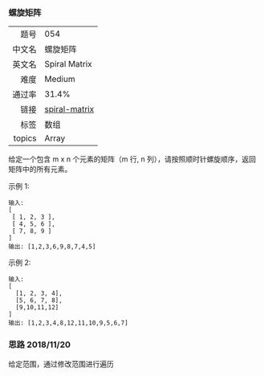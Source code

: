 ### 螺旋矩阵
|	|	|
|---:|:---|
|题号|054|
|中文名|螺旋矩阵|
|英文名|Spiral Matrix|
|难度|Medium|
|通过率|31.4%|
|链接|[spiral-matrix](https://leetcode-cn.com/problems/spiral-matrix/description/)|
|标签|数组|
|topics|Array|


给定一个包含 m x n 个元素的矩阵（m 行, n 列），请按照顺时针螺旋顺序，返回矩阵中的所有元素。

示例 1:

```
输入:
[
 [ 1, 2, 3 ],
 [ 4, 5, 6 ],
 [ 7, 8, 9 ]
]
输出: [1,2,3,6,9,8,7,4,5]

```

示例 2:

```
输入:
[
  [1, 2, 3, 4],
  [5, 6, 7, 8],
  [9,10,11,12]
]
输出: [1,2,3,4,8,12,11,10,9,5,6,7]

```



### 思路 2018/11/20
给定范围，通过修改范围进行遍历